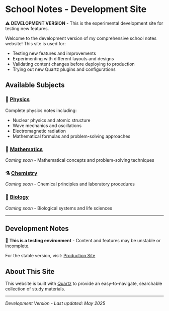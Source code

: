 # School Notes - Development Site

⚠️ **DEVELOPMENT VERSION** - This is the experimental development site for testing new features.

Welcome to the development version of my comprehensive school notes website! This site is used for:

- Testing new features and improvements
- Experimenting with different layouts and designs
- Validating content changes before deploying to production
- Trying out new Quartz plugins and configurations

## Available Subjects

### 🔬 [Physics](physics/)
Complete physics notes including:
- Nuclear physics and atomic structure
- Wave mechanics and oscillations
- Electromagnetic radiation
- Mathematical formulas and problem-solving approaches

### 📐 [Mathematics](mathematics/)
*Coming soon* - Mathematical concepts and problem-solving techniques

### ⚗️ [Chemistry](chemistry/)
*Coming soon* - Chemical principles and laboratory procedures

### 🧬 [Biology](biology/)
*Coming soon* - Biological systems and life sciences

---

## Development Notes

🚧 **This is a testing environment** - Content and features may be unstable or incomplete.

For the stable version, visit: [Production Site](https://YOUR-USERNAME.github.io/school-notes)

## About This Site

This website is built with [Quartz](https://quartz.jzhao.xyz/) to provide an easy-to-navigate, searchable collection of study materials.

---

*Development Version - Last updated: May 2025*
